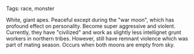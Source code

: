 Tags: race, monster

White, giant apes. Peaceful except during the "war moon", which has profound effect on personality. Become super aggressive and violent. Currently, they have "civilized" and work as slightly less intellignet grunt workers in northern tribes. However, still have remnant violence which was part of mating season. Occurs when both moons are empty from sky. 